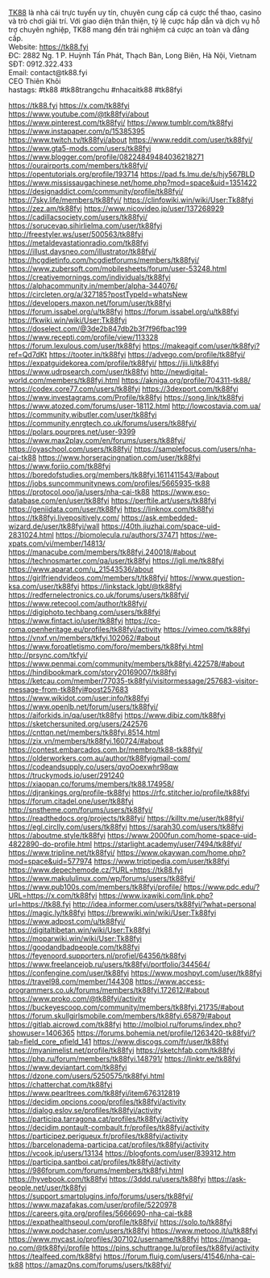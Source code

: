 <p><a target="_blank" href="https://tk88.fyi/" rel="noreferrer noopener">TK88</a> là nhà cái trực tuyến uy tín, chuyên cung cấp cá cược thể thao, casino và trò chơi giải trí. Với giao diện thân thiện, tỷ lệ cược hấp dẫn và dịch vụ hỗ trợ chuyên nghiệp, TK88 mang đến trải nghiệm cá cược an toàn và đẳng cấp.<br>Website: <a target="_blank" href="https://tk88.fyi/" rel="noreferrer noopener">https://tk88.fyi</a><br>ĐC: 2882 Ng. 1 P. Huỳnh Tấn Phát, Thạch Bàn, Long Biên, Hà Nội, Vietnam<br>SĐT: 0912.322.433<br>Email: contact@tk88.fyi<br>CEO Thiên Khôi<br>hastags: #tk88 #tk88trangchu #nhacaitk88 #tk88fyi</p>
<a href="https://tk88.fyi">https://tk88.fyi</a>
<a href="https://x.com/tk88fyi">https://x.com/tk88fyi</a>
<a href="https://www.youtube.com/@tk88fyi/about">https://www.youtube.com/@tk88fyi/about</a>
<a href="https://www.pinterest.com/tk88fyi/">https://www.pinterest.com/tk88fyi/</a>
<a href="https://www.tumblr.com/tk88fyi">https://www.tumblr.com/tk88fyi</a>
<a href="https://www.instapaper.com/p/15385395">https://www.instapaper.com/p/15385395</a>
<a href="https://www.twitch.tv/tk88fyi/about">https://www.twitch.tv/tk88fyi/about</a>
<a href="https://www.reddit.com/user/tk88fyi/">https://www.reddit.com/user/tk88fyi/</a>
<a href="https://www.gta5-mods.com/users/tk88fyi">https://www.gta5-mods.com/users/tk88fyi</a>
<a href="https://www.blogger.com/profile/08224849484036218271">https://www.blogger.com/profile/08224849484036218271</a>
<a href="https://ourairports.com/members/tk88fyi/">https://ourairports.com/members/tk88fyi/</a>
<a href="https://opentutorials.org/profile/193714">https://opentutorials.org/profile/193714</a>
<a href="https://pad.fs.lmu.de/s/hjy567BLD">https://pad.fs.lmu.de/s/hjy567BLD</a>
<a href="https://www.mississaugachinese.net/home.php?mod=space&uid=1351422">https://www.mississaugachinese.net/home.php?mod=space&uid=1351422</a>
<a href="https://designaddict.com/community/profile/tk88fyi/">https://designaddict.com/community/profile/tk88fyi/</a>
<a href="https://7sky.life/members/tk88fyi/">https://7sky.life/members/tk88fyi/</a>
<a href="https://clinfowiki.win/wiki/User:Tk88fyi">https://clinfowiki.win/wiki/User:Tk88fyi</a>
<a href="https://zez.am/tk88fyi">https://zez.am/tk88fyi</a>
<a href="https://www.nicovideo.jp/user/137268929">https://www.nicovideo.jp/user/137268929</a>
<a href="https://cadillacsociety.com/users/tk88fyi/">https://cadillacsociety.com/users/tk88fyi/</a>
<a href="https://sorucevap.sihirlielma.com/user/tk88fyi">https://sorucevap.sihirlielma.com/user/tk88fyi</a>
<a href="http://freestyler.ws/user/500563/tk88fyi">http://freestyler.ws/user/500563/tk88fyi</a>
<a href="https://metaldevastationradio.com/tk88fyi">https://metaldevastationradio.com/tk88fyi</a>
<a href="https://illust.daysneo.com/illustrator/tk88fyi/">https://illust.daysneo.com/illustrator/tk88fyi/</a>
<a href="https://hcgdietinfo.com/hcgdietforums/members/tk88fyi/">https://hcgdietinfo.com/hcgdietforums/members/tk88fyi/</a>
<a href="https://www.zubersoft.com/mobilesheets/forum/user-53248.html">https://www.zubersoft.com/mobilesheets/forum/user-53248.html</a>
<a href="https://creativemornings.com/individuals/tk88fyi">https://creativemornings.com/individuals/tk88fyi</a>
<a href="https://alphacommunity.in/member/alpha-344076/">https://alphacommunity.in/member/alpha-344076/</a>
<a href="https://circleten.org/a/327185?postTypeId=whatsNew">https://circleten.org/a/327185?postTypeId=whatsNew</a>
<a href="https://developers.maxon.net/forum/user/tk88fyi">https://developers.maxon.net/forum/user/tk88fyi</a>
<a href="https://forum.issabel.org/u/tk88fyi">https://forum.issabel.org/u/tk88fyi</a>
<a href="https://forum.issabel.org/u/tk88fyi">https://forum.issabel.org/u/tk88fyi</a>
<a href="https://fkwiki.win/wiki/User:Tk88fyi">https://fkwiki.win/wiki/User:Tk88fyi</a>
<a href="https://doselect.com/@3de2b847db2b3f7f96fbac199">https://doselect.com/@3de2b847db2b3f7f96fbac199</a>
<a href="https://www.recepti.com/profile/view/113328">https://www.recepti.com/profile/view/113328</a>
<a href="https://forum.lexulous.com/user/tk88fyi">https://forum.lexulous.com/user/tk88fyi</a>
<a href="https://makeagif.com/user/tk88fyi?ref=Qd7dKt">https://makeagif.com/user/tk88fyi?ref=Qd7dKt</a>
<a href="https://tooter.in/tk88fyi">https://tooter.in/tk88fyi</a>
<a href="https://advego.com/profile/tk88fyi/">https://advego.com/profile/tk88fyi/</a>
<a href="https://expatguidekorea.com/profile/tk88fyi/">https://expatguidekorea.com/profile/tk88fyi/</a>
<a href="https://jii.li/tk88fyi">https://jii.li/tk88fyi</a>
<a href="https://www.udrpsearch.com/user/tk88fyi">https://www.udrpsearch.com/user/tk88fyi</a>
<a href="http://newdigital-world.com/members/tk88fyi.html">http://newdigital-world.com/members/tk88fyi.html</a>
<a href="https://akniga.org/profile/704311-tk88/">https://akniga.org/profile/704311-tk88/</a>
<a href="https://codex.core77.com/users/tk88fyi">https://codex.core77.com/users/tk88fyi</a>
<a href="https://3dexport.com/tk88fyi">https://3dexport.com/tk88fyi</a>
<a href="https://www.investagrams.com/Profile/tk88fyi">https://www.investagrams.com/Profile/tk88fyi</a>
<a href="https://song.link/tk88fyi">https://song.link/tk88fyi</a>
<a href="https://www.atozed.com/forums/user-18112.html">https://www.atozed.com/forums/user-18112.html</a>
<a href="http://lowcostavia.com.ua/">http://lowcostavia.com.ua/</a>
<a href="https://community.wibutler.com/user/tk88fyi">https://community.wibutler.com/user/tk88fyi</a>
<a href="https://community.enrgtech.co.uk/forums/users/tk88fyi/">https://community.enrgtech.co.uk/forums/users/tk88fyi/</a>
<a href="https://polars.pourpres.net/user-9399">https://polars.pourpres.net/user-9399</a>
<a href="https://www.max2play.com/en/forums/users/tk88fyi/">https://www.max2play.com/en/forums/users/tk88fyi/</a>
<a href="https://oyaschool.com/users/tk88fyi/">https://oyaschool.com/users/tk88fyi/</a>
<a href="https://samplefocus.com/users/nha-cai-tk88">https://samplefocus.com/users/nha-cai-tk88</a>
<a href="https://www.horseracingnation.com/user/tk88fyi">https://www.horseracingnation.com/user/tk88fyi</a>
<a href="https://www.foriio.com/tk88fyi">https://www.foriio.com/tk88fyi</a>
<a href="https://boredofstudies.org/members/tk88fyi.1611411543/#about">https://boredofstudies.org/members/tk88fyi.1611411543/#about</a>
<a href="https://jobs.suncommunitynews.com/profiles/5665935-tk88">https://jobs.suncommunitynews.com/profiles/5665935-tk88</a>
<a href="https://protocol.ooo/ja/users/nha-cai-tk88">https://protocol.ooo/ja/users/nha-cai-tk88</a>
<a href="https://www.eso-database.com/en/user/tk88fyi">https://www.eso-database.com/en/user/tk88fyi</a>
<a href="https://perftile.art/users/tk88fyi">https://perftile.art/users/tk88fyi</a>
<a href="https://geniidata.com/user/tk88fyi">https://geniidata.com/user/tk88fyi</a>
<a href="https://linknox.com/tk88fyi">https://linknox.com/tk88fyi</a>
<a href="https://tk88fyi.livepositively.com/">https://tk88fyi.livepositively.com/</a>
<a href="https://ask.embedded-wizard.de/user/tk88fyi/wall">https://ask.embedded-wizard.de/user/tk88fyi/wall</a>
<a href="https://40th.jiuzhai.com/space-uid-2831024.html">https://40th.jiuzhai.com/space-uid-2831024.html</a>
<a href="https://biomolecula.ru/authors/37471">https://biomolecula.ru/authors/37471</a>
<a href="https://we-xpats.com/vi/member/14813/">https://we-xpats.com/vi/member/14813/</a>
<a href="https://manacube.com/members/tk88fyi.240018/#about">https://manacube.com/members/tk88fyi.240018/#about</a>
<a href="https://technosmarter.com/qa/user/tk88fyi">https://technosmarter.com/qa/user/tk88fyi</a>
<a href="https://igli.me/tk88fyi">https://igli.me/tk88fyi</a>
<a href="https://www.aparat.com/u_21543536/about">https://www.aparat.com/u_21543536/about</a>
<a href="https://girlfriendvideos.com/members/t/tk88fyi/">https://girlfriendvideos.com/members/t/tk88fyi/</a>
<a href="https://www.question-ksa.com/user/tk88fyi">https://www.question-ksa.com/user/tk88fyi</a>
<a href="https://linkstack.lgbt/@tk88fyi">https://linkstack.lgbt/@tk88fyi</a>
<a href="https://redfernelectronics.co.uk/forums/users/tk88fyi/">https://redfernelectronics.co.uk/forums/users/tk88fyi/</a>
<a href="https://www.retecool.com/author/tk88fyi/">https://www.retecool.com/author/tk88fyi/</a>
<a href="https://digiphoto.techbang.com/users/tk88fyi">https://digiphoto.techbang.com/users/tk88fyi</a>
<a href="https://www.fintact.io/user/tk88fyi">https://www.fintact.io/user/tk88fyi</a>
<a href="https://co-roma.openheritage.eu/profiles/tk88fyi/activity">https://co-roma.openheritage.eu/profiles/tk88fyi/activity</a>
<a href="https://vimeo.com/tk88fyi">https://vimeo.com/tk88fyi</a>
<a href="https://vnxf.vn/members/tkfyi.102062/#about">https://vnxf.vn/members/tkfyi.102062/#about</a>
<a href="https://www.foroatletismo.com/foro/members/tk88fyi.html">https://www.foroatletismo.com/foro/members/tk88fyi.html</a>
<a href="http://prsync.com/tkfyi/">http://prsync.com/tkfyi/</a>
<a href="https://www.penmai.com/community/members/tk88fyi.422578/#about">https://www.penmai.com/community/members/tk88fyi.422578/#about</a>
<a href="https://hindibookmark.com/story20169007/tk88fyi">https://hindibookmark.com/story20169007/tk88fyi</a>
<a href="https://ketcau.com/member/77035-tk88fyi/visitormessage/257683-visitor-message-from-tk88fyi#post257683">https://ketcau.com/member/77035-tk88fyi/visitormessage/257683-visitor-message-from-tk88fyi#post257683</a>
<a href="https://www.wikidot.com/user:info/tk88fyi">https://www.wikidot.com/user:info/tk88fyi</a>
<a href="https://www.openlb.net/forum/users/tk88fyi/">https://www.openlb.net/forum/users/tk88fyi/</a>
<a href="https://aiforkids.in/qa/user/tk88fyi">https://aiforkids.in/qa/user/tk88fyi</a>
<a href="https://www.dibiz.com/tk88fyi">https://www.dibiz.com/tk88fyi</a>
<a href="https://sketchersunited.org/users/242576">https://sketchersunited.org/users/242576</a>
<a href="https://cnttqn.net/members/tk88fyi.8514.html">https://cnttqn.net/members/tk88fyi.8514.html</a>
<a href="https://zix.vn/members/tk88fyi.160724/#about">https://zix.vn/members/tk88fyi.160724/#about</a>
<a href="https://contest.embarcados.com.br/membro/tk88-tk88fyi/">https://contest.embarcados.com.br/membro/tk88-tk88fyi/</a>
<a href="https://olderworkers.com.au/author/tk88fyigmail-com/">https://olderworkers.com.au/author/tk88fyigmail-com/</a>
<a href="https://codeandsupply.co/users/qyoOoexwhr98qw">https://codeandsupply.co/users/qyoOoexwhr98qw</a>
<a href="https://truckymods.io/user/291240">https://truckymods.io/user/291240</a>
<a href="https://xiaopan.co/forums/members/tk88.174958/">https://xiaopan.co/forums/members/tk88.174958/</a>
<a href="https://djrankings.org/profile-tk88fyi">https://djrankings.org/profile-tk88fyi</a>
<a href="https://rfc.stitcher.io/profile/tk88fyi">https://rfc.stitcher.io/profile/tk88fyi</a>
<a href="https://forum.citadel.one/user/tk88fyi">https://forum.citadel.one/user/tk88fyi</a>
<a href="http://snstheme.com/forums/users/tk88fyi/">http://snstheme.com/forums/users/tk88fyi/</a>
<a href="https://readthedocs.org/projects/tk88fyi/">https://readthedocs.org/projects/tk88fyi/</a>
<a href="https://killtv.me/user/tk88fyi/">https://killtv.me/user/tk88fyi/</a>
<a href="https://egl.circlly.com/users/tk88fyi">https://egl.circlly.com/users/tk88fyi</a>
<a href="https://sarah30.com/users/tk88fyi">https://sarah30.com/users/tk88fyi</a>
<a href="https://aboutme.style/tk88fyi">https://aboutme.style/tk88fyi</a>
<a href="https://www.2000fun.com/home-space-uid-4822890-do-profile.html">https://www.2000fun.com/home-space-uid-4822890-do-profile.html</a>
<a href="https://starlight.academy/user/7494/tk88fyi/">https://starlight.academy/user/7494/tk88fyi/</a>
<a href="https://www.tripline.net/tk88fyi/">https://www.tripline.net/tk88fyi/</a>
<a href="https://www.okaywan.com/home.php?mod=space&uid=577974">https://www.okaywan.com/home.php?mod=space&uid=577974</a>
<a href="https://www.triptipedia.com/user/tk88fyi">https://www.triptipedia.com/user/tk88fyi</a>
<a href="https://www.depechemode.cz/?URL=https://tk88.fyi">https://www.depechemode.cz/?URL=https://tk88.fyi</a>
<a href="https://www.makululinux.com/wp/forums/users/tk88fyi/">https://www.makululinux.com/wp/forums/users/tk88fyi/</a>
<a href="https://www.pub100s.com/members/tk88fyi/profile/">https://www.pub100s.com/members/tk88fyi/profile/</a>
<a href="https://www.pdc.edu/?URL=https://x.com/tk88fyi">https://www.pdc.edu/?URL=https://x.com/tk88fyi</a>
<a href="https://www.ixawiki.com/link.php?url=https://tk88.fyi">https://www.ixawiki.com/link.php?url=https://tk88.fyi</a>
<a href="http://idea.informer.com/users/tk88fyi/?what=personal">http://idea.informer.com/users/tk88fyi/?what=personal</a>
<a href="https://magic.ly/tk88fyi">https://magic.ly/tk88fyi</a>
<a href="https://brewwiki.win/wiki/User:Tk88fyi">https://brewwiki.win/wiki/User:Tk88fyi</a>
<a href="https://www.adpost.com/u/tk88fyi/">https://www.adpost.com/u/tk88fyi/</a>
<a href="https://digitaltibetan.win/wiki/User:Tk88fyi">https://digitaltibetan.win/wiki/User:Tk88fyi</a>
<a href="https://moparwiki.win/wiki/User:Tk88fyi">https://moparwiki.win/wiki/User:Tk88fyi</a>
<a href="https://goodandbadpeople.com/tk88fyi">https://goodandbadpeople.com/tk88fyi</a>
<a href="https://feyenoord.supporters.nl/profiel/64356/tk88fyi">https://feyenoord.supporters.nl/profiel/64356/tk88fyi</a>
<a href="https://www.freelancejob.ru/users/tk88fyi/portfolio/344564/">https://www.freelancejob.ru/users/tk88fyi/portfolio/344564/</a>
<a href="https://confengine.com/user/tk88fyi">https://confengine.com/user/tk88fyi</a>
<a href="https://www.moshpyt.com/user/tk88fyi">https://www.moshpyt.com/user/tk88fyi</a>
<a href="https://travel98.com/member/144308">https://travel98.com/member/144308</a>
<a href="https://www.access-programmers.co.uk/forums/members/tk88fyi.172612/#about">https://www.access-programmers.co.uk/forums/members/tk88fyi.172612/#about</a>
<a href="https://www.proko.com/@tk88fyi/activity">https://www.proko.com/@tk88fyi/activity</a>
<a href="https://buckeyescoop.com/community/members/tk88fyi.21735/#about">https://buckeyescoop.com/community/members/tk88fyi.21735/#about</a>
<a href="https://forum.skullgirlsmobile.com/members/tk88fyi.65879/#about">https://forum.skullgirlsmobile.com/members/tk88fyi.65879/#about</a>
<a href="https://gitlab.aicrowd.com/tk88fyi">https://gitlab.aicrowd.com/tk88fyi</a>
<a href="http://molbiol.ru/forums/index.php?showuser=1406365">http://molbiol.ru/forums/index.php?showuser=1406365</a>
<a href="https://forums.bohemia.net/profile/1263420-tk88fyi/?tab=field_core_pfield_141">https://forums.bohemia.net/profile/1263420-tk88fyi/?tab=field_core_pfield_141</a>
<a href="https://www.discogs.com/fr/user/tk88fyi">https://www.discogs.com/fr/user/tk88fyi</a>
<a href="https://myanimelist.net/profile/tk88fyi">https://myanimelist.net/profile/tk88fyi</a>
<a href="https://sketchfab.com/tk88fyi">https://sketchfab.com/tk88fyi</a>
<a href="https://php.ru/forum/members/tk88fyi.148791/">https://php.ru/forum/members/tk88fyi.148791/</a>
<a href="https://linktr.ee/tk88fyi">https://linktr.ee/tk88fyi</a>
<a href="https://www.deviantart.com/tk88fyi">https://www.deviantart.com/tk88fyi</a>
<a href="https://dzone.com/users/5250575/tk88fyi.html">https://dzone.com/users/5250575/tk88fyi.html</a>
<a href="https://chatterchat.com/tk88fyi">https://chatterchat.com/tk88fyi</a>
<a href="https://www.pearltrees.com/tk88fyi/item676312819">https://www.pearltrees.com/tk88fyi/item676312819</a>
<a href="https://decidim.opcions.coop/profiles/tk88fyi/activity">https://decidim.opcions.coop/profiles/tk88fyi/activity</a>
<a href="https://dialog.eslov.se/profiles/tk88fyi/activity">https://dialog.eslov.se/profiles/tk88fyi/activity</a>
<a href="https://participa.tarragona.cat/profiles/tk88fyi/activity">https://participa.tarragona.cat/profiles/tk88fyi/activity</a>
<a href="https://decidim.pontault-combault.fr/profiles/tk88fyi/activity">https://decidim.pontault-combault.fr/profiles/tk88fyi/activity</a>
<a href="https://participez.perigueux.fr/profiles/tk88fyi/activity">https://participez.perigueux.fr/profiles/tk88fyi/activity</a>
<a href="https://barcelonadema-participa.cat/profiles/tk88fyi/activity">https://barcelonadema-participa.cat/profiles/tk88fyi/activity</a>
<a href="https://vcook.jp/users/13134">https://vcook.jp/users/13134</a>
<a href="https://blogfonts.com/user/839312.htm">https://blogfonts.com/user/839312.htm</a>
<a href="https://participa.santboi.cat/profiles/tk88fyi/activity">https://participa.santboi.cat/profiles/tk88fyi/activity</a>
<a href="https://986forum.com/forums/members/tk88fyi.html">https://986forum.com/forums/members/tk88fyi.html</a>
<a href="https://hyvebook.com/tk88fyi">https://hyvebook.com/tk88fyi</a>
<a href="https://3ddd.ru/users/tk88fyi">https://3ddd.ru/users/tk88fyi</a>
<a href="https://ask-people.net/user/tk88fyi">https://ask-people.net/user/tk88fyi</a>
<a href="https://support.smartplugins.info/forums/users/tk88fyi/">https://support.smartplugins.info/forums/users/tk88fyi/</a>
<a href="https://www.mazafakas.com/user/profile/5220978">https://www.mazafakas.com/user/profile/5220978</a>
<a href="https://careers.gita.org/profiles/5666690-nha-cai-tk88">https://careers.gita.org/profiles/5666690-nha-cai-tk88</a>
<a href="https://expathealthseoul.com/profile/tk88fyi/">https://expathealthseoul.com/profile/tk88fyi/</a>
<a href="https://solo.to/tk88fyi">https://solo.to/tk88fyi</a>
<a href="https://www.podchaser.com/users/tk88fyi">https://www.podchaser.com/users/tk88fyi</a>
<a href="https://www.metooo.it/u/tk88fyi">https://www.metooo.it/u/tk88fyi</a>
<a href="https://www.mycast.io/profiles/307102/username/tk88fyi">https://www.mycast.io/profiles/307102/username/tk88fyi</a>
<a href="https://manga-no.com/@tk88fyi/profile">https://manga-no.com/@tk88fyi/profile</a>
<a href="https://pins.schuttrange.lu/profiles/tk88fyi/activity">https://pins.schuttrange.lu/profiles/tk88fyi/activity</a>
<a href="https://tealfeed.com/tk88fyi">https://tealfeed.com/tk88fyi</a>
<a href="https://forum.fluig.com/users/41546/nha-cai-tk88">https://forum.fluig.com/users/41546/nha-cai-tk88</a>
<a href="https://amaz0ns.com/forums/users/tk88fyi/">https://amaz0ns.com/forums/users/tk88fyi/</a>
